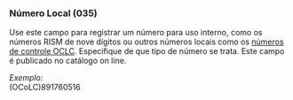 ### Número Local  (035)

Use este campo para registrar um número para uso interno, como os números RISM de nove dígitos ou outros números locais como os [números de controle OCLC](https://help.oclc.org/Metadata_Services/WorldShare_Collection_Manager/Choose_your_Collection_Manager_workflow/Data_sync_collections/Prepare_your_data/30035_field_and_OCLC_control_numbers).  Especifique de que tipo de número se trata. Este campo é publicado no catálogo on line.

_Exemplo:_  
(OCoLC)891760516